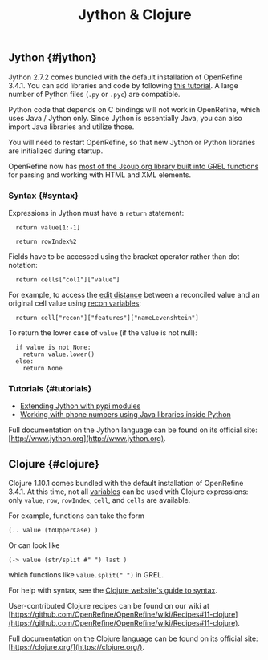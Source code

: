 ﻿---
id: jythonclojure
title: Jython & Clojure
sidebar_label: Jython & Clojure
---

## Jython {#jython}

Jython 2.7.2 comes bundled with the default installation of OpenRefine 3.4.1. You can add libraries and code by following [this tutorial](https://github.com/OpenRefine/OpenRefine/wiki/Extending-Jython-with-pypi-modules). A large number of Python files (`.py` or `.pyc`) are compatible. 

Python code that depends on C bindings will not work in OpenRefine, which uses Java / Jython only. Since Jython is essentially Java, you can also import Java libraries and utilize those. 

You will need to restart OpenRefine, so that new Jython or Python libraries are initialized during startup.

OpenRefine now has [most of the Jsoup.org library built into GREL functions](grelfunctions#jsoup-xml-and-html-parsing) for parsing and working with HTML and XML elements.

### Syntax {#syntax}

Expressions in Jython must have a `return` statement:

```
  return value[1:-1]
```

```
  return rowIndex%2
```

Fields have to be accessed using the bracket operator rather than dot notation:

```
  return cells["col1"]["value"]
```

For example, to access the [edit distance](reconciling#reconciliation-facets) between a reconciled value and an original cell value using [recon variables](expressions#reconciliation):

```
  return cell["recon"]["features"]["nameLevenshtein"]
```

To return the lower case of `value` (if the value is not null):

```
  if value is not None:
    return value.lower()
  else:
    return None
```

### Tutorials {#tutorials}
- [Extending Jython with pypi modules](https://github.com/OpenRefine/OpenRefine/wiki/Extending-Jython-with-pypi-modules)
- [Working with phone numbers using Java libraries inside Python](https://github.com/OpenRefine/OpenRefine/wiki/Jython#tutorial---working-with-phone-numbers-using-java-libraries-inside-python)

Full documentation on the Jython language can be found on its official site: [http://www.jython.org](http://www.jython.org).

## Clojure {#clojure}

Clojure 1.10.1 comes bundled with the default installation of OpenRefine 3.4.1. At this time, not all [variables](expressions#variables) can be used with Clojure expressions: only `value`, `row`, `rowIndex`, `cell`, and `cells` are available.

For example, functions can take the form 
```
(.. value (toUpperCase) )
```

Or can look like 
```
(-> value (str/split #" ") last )
```

which functions like `value.split(" ")` in GREL.

For help with syntax, see the [Clojure website's guide to syntax](https://clojure.org/guides/learn/syntax).

User-contributed Clojure recipes can be found on our wiki at [https://github.com/OpenRefine/OpenRefine/wiki/Recipes#11-clojure](https://github.com/OpenRefine/OpenRefine/wiki/Recipes#11-clojure).

Full documentation on the Clojure language can be found on its official site: [https://clojure.org/](https://clojure.org/).
